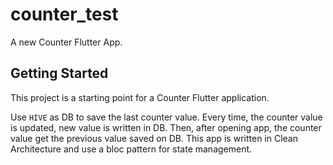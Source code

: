 # counter_test

A new Counter Flutter App.

## Getting Started

This project is a starting point for a Counter Flutter application.

Use `HIVE` as DB to save the last counter value.
Every time, the counter value is updated, new value is written in DB. Then, after opening app, the counter value get the previous value saved on DB.
This app is written in Clean Architecture and use a bloc pattern for state management.


